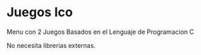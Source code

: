 # Juegos Ico

Menu con 2 Juegos Basados en el Lenguaje de Programacion C


No necesita librerias externas. 
